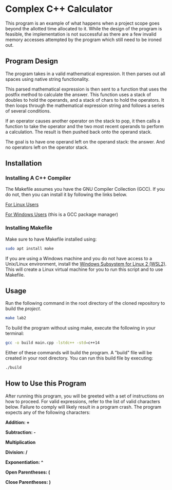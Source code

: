 # Complex C++ Calculator

This program is an example of what happens when a project scope goes beyond the allotted time allocated to it.
While the design of the program is feasible, the implementation is not successful as there are a few invalid memory accesses
 attempted by the program which still need to be ironed out.

## Program Design
The program takes in a valid mathematical expression. It then parses out all spaces using native string functionality.

This parsed mathematical expression is then sent to a function that uses the postfix method to calculate the answer.
This function uses a stack of doubles to hold the operands, and a stack of chars to hold the operators.
It then loops through the mathematical expression string and follows a series of several conditions.

If an operator causes another operator on the stack to pop, it then calls a function to take the operator and the two most 
recent operands to perform a calculation. The result is then pushed back onto the operand stack.

The goal is to have one operand left on the operand stack: the answer. And no operators left on the operator stack.

## Installation

### Installing A C++ Compiler
The Makefile assumes you have the GNU Compiler Collection (GCC). If you do not, then you can install it by following the links below.

[For Linux Users](https://linuxize.com/post/how-to-install-gcc-compiler-on-ubuntu-18-04/)

[For Windows Users](https://sourceforge.net/projects/mingw/) (this is a GCC package manager)

### Installing Makefile
Make sure to have Makefile installed using:

```bash
sudo apt install make
```
If you are using a Windows machine and you do not have access to a Unix/Linux environment, install the [Windows Subsystem for Linux 2 (WSL2)](https://docs.microsoft.com/en-us/windows/wsl/install). This will create a Linux virtual machine for you to run this script and to use Makefile.

## Usage

Run the following command in the root directory of the cloned repository to build the *project*.

```bash
make lab2
```

To build the program without using make, execute the following in your terminal:

```bash
gcc -o build main.cpp -lstdc++ -std=c++14
```

Either of these commands will build the program. 
A "build" file will be created in your root directory.
You can run this build file by executing:

```bash
./build
```

## How to Use this Program

After running this program, you will be greeted with a set of instructions on how to proceed.
For valid expressions, refer to the list of valid characters below. Failure to comply will likely result in a program crash.
The program expects any of the following characters:

**Addition: +**

**Subtraction: -**

**Multiplication**

**Division: /**

**Exponentiation: ^**

**Open Parentheses: (**

**Close Parentheses: )**
